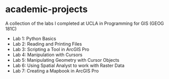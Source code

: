# academic-projects
A collection of the labs I completed at UCLA in Programming for GIS (GEOG 181C)

- Lab 1: Python Basics
- Lab 2: Reading and Printing Files
- Lab 3: Scripting a Tool in ArcGIS Pro
- Lab 4: Manipulation with Cursors
- Lab 5: Manipulating Geometry with Cursor Objects
- Lab 6: Using Spatial Analyst to work with Raster Data
- Lab 7: Creating a Mapbook in ArcGIS Pro
